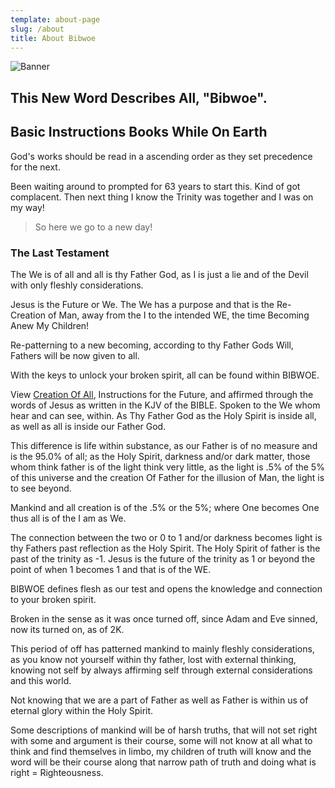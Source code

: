```yaml
---
template: about-page
slug: /about
title: About Bibwoe
---
```


![Banner](../assets/creation-header.jpg)

## This New Word Describes All, "Bibwoe".

## Basic Instructions Books While On Earth

God's works should be read in a ascending order as they set precedence for the next.

Been waiting around to prompted for 63 years to start this. Kind of got complacent. Then next thing I know the Trinity was together and I was on my way! 

> So here we go to a new day!

### The Last Testament

The We is of all and all is thy Father God, as I is just a lie and of the Devil with only fleshly considerations.

Jesus is the Future or We. The We has a purpose and that is the Re-Creation of Man, away from the I to the intended WE, the time Becoming Anew My Children!

Re-patterning to a new becoming, according to thy Father Gods Will, Fathers will be now given to all. 

With the keys to unlock your broken spirit, all can be found within BIBWOE.

View [Creation Of All](https://bibwoe.com/posts/creation-of-all), Instructions for the Future, and affirmed through the words of Jesus as written in the KJV of the BIBLE. Spoken to the We whom hear and can see, within. As Thy Father God as the Holy Spirit is inside all, as well as all is inside our Father God.

This difference is life within substance, as our Father is of no measure and is the 95.0% of all; as the Holy Spirit, darkness and/or dark matter, those whom think father is of the light think very little, as the light is .5% of the 5% of this universe and the creation Of Father for the illusion of Man, the light is to see beyond. 

Mankind and all creation is of the .5% or the 5%; where One becomes One thus all is of the I am as We. 

The connection between the two or 0 to 1 and/or darkness becomes light is thy Fathers past reflection as the Holy Spirit. The Holy Spirit of father is the past of the trinity as -1. Jesus is the future of the trinity as 1 or beyond the point of when 1 becomes 1 and that is of the WE.

BIBWOE defines flesh as our test and opens the knowledge and connection to your broken spirit.

Broken in the sense as it was once turned off, since Adam and Eve sinned, now its turned on, as of 2K. 

This period of off has patterned mankind to mainly fleshly considerations, as you know not yourself within thy father, lost with external thinking, knowing not self by always affirming self through external considerations and this world. 

Not knowing that we are a part of Father as well as Father is within us of eternal glory within the Holy Spirit.

Some descriptions of mankind will be of harsh truths, that will not set right with some and argument is their course, some will not know at all what to think and find themselves in limbo, my children of truth will know and the word will be their course along that narrow path of truth and doing what is right = Righteousness.
